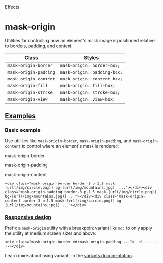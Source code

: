 Effects

# mask-origin

Utilities for controlling how an element's mask image is positioned relative to borders, padding, and content.

| Class                 | Styles                      |
| --------------------- | --------------------------- |
| `mask-origin-border`  | `mask-origin: border-box;`  |
| `mask-origin-padding` | `mask-origin: padding-box;` |
| `mask-origin-content` | `mask-origin: content-box;` |
| `mask-origin-fill`    | `mask-origin: fill-box;`    |
| `mask-origin-stroke`  | `mask-origin: stroke-box;`  |
| `mask-origin-view`    | `mask-origin: view-box;`    |

## [Examples](#examples)

### [Basic example](#basic-example)

Use utilities like `mask-origin-border`, `mask-origin-padding`, and `mask-origin-content` to control where an element's mask is rendered:

mask-origin-border

mask-origin-padding

mask-origin-content

```
<div class="mask-origin-border border-3 p-1.5 mask-[url(/img/circle.png)] bg-[url(/img/mountains.jpg)] ..."></div><div class="mask-origin-padding border-3 p-1.5 mask-[url(/img/circle.png)] bg-[url(/img/mountains.jpg)] ..."></div><div class="mask-origin-content border-3 p-1.5 mask-[url(/img/circle.png)] bg-[url(/img/mountains.jpg)] ..."></div>
```

### [Responsive design](#responsive-design)

Prefix a `mask-origin` utility with a breakpoint variant like `md:` to only apply the utility at medium screen sizes and above:

```
<div class="mask-origin-border md:mask-origin-padding ...">  <!-- ... --></div>
```

Learn more about using variants in the [variants documentation](/docs/hover-focus-and-other-states).
